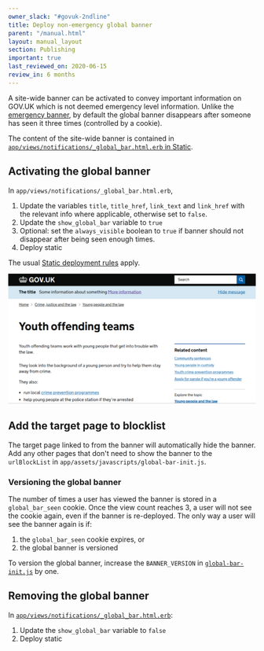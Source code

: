 ```yaml
---
owner_slack: "#govuk-2ndline"
title: Deploy non-emergency global banner
parent: "/manual.html"
layout: manual_layout
section: Publishing
important: true
last_reviewed_on: 2020-06-15
review_in: 6 months
---
```


A site-wide banner can be activated to convey important information on GOV.UK
which is not deemed emergency level information. Unlike the
[emergency banner](/manual/emergency-publishing.html), by default the
global banner disappears after someone has seen it three times (controlled
by a cookie).

The content of the site-wide banner is contained in
[`app/views/notifications/_global_bar.html.erb` in Static][global-bar-view].

## Activating the global banner

In `app/views/notifications/_global_bar.html.erb`,

1. Update the variables `title`, `title_href`, `link_text` and `link_href` with the relevant info where applicable, otherwise set to `false`.
1. Update the `show_global_bar` variable to `true`
1. Optional: set the `always_visible` boolean to `true` if banner should not disappear after being seen enough times. 
1. Deploy static

The usual [Static deployment rules](/manual/deploy-static.html) apply.

![screenshot](images/global_banner.png)

## Add the target page to blocklist

The target page linked to from the banner will automatically hide the banner.
Add any other pages that don't need to show the banner to the `urlBlockList` in `app/assets/javascripts/global-bar-init.js`.

### Versioning the global banner

The number of times a user has viewed the banner is stored in a `global_bar_seen` cookie.
Once the view count reaches 3, a user will not see the cookie again, even if the banner is
re-deployed. The only way a user will see the banner again is if:

1. the `global_bar_seen` cookie expires, or
1. the global banner is versioned

To version the global banner, increase the `BANNER_VERSION` in [`global-bar-init.js`](https://github.com/alphagov/static/blob/master/app/assets/javascripts/global-bar-init.js) by one.

## Removing the global banner

In [`app/views/notifications/_global_bar.html.erb`][global-bar-view]:

1. Update the `show_global_bar` variable to `false`
1. Deploy static

[global-bar-view]: https://github.com/alphagov/static/blob/master/app/views/notifications/_global_bar.html.erb
